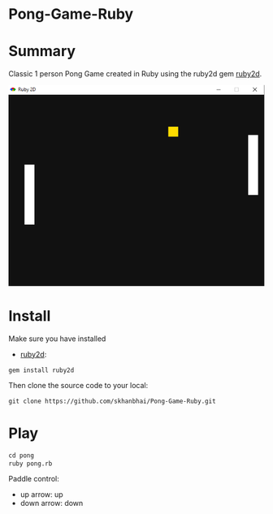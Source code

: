 # Pong-Game-Ruby
# Summary
Classic 1 person Pong Game created in Ruby using the ruby2d gem [ruby2d](http://www.ruby2d.com/).

![ruby_pong](https://github.com/skhanbhai/Pong-Game-Ruby/blob/main/PongGame.PNG)

# Install 

Make sure you have installed
* [ruby2d](https://github.com/ruby2d/ruby2d):

```
gem install ruby2d
```

Then clone the source code to your local:

```
git clone https://github.com/skhanbhai/Pong-Game-Ruby.git
```

# Play

```
cd pong
ruby pong.rb
```
Paddle control:
* up arrow: up
* down arrow: down
